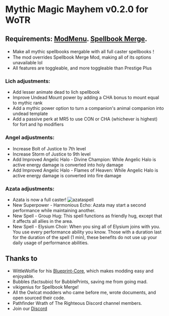 # Mythic Magic Mayhem v0.2.0 for WoTR
## Requirements: [ModMenu](https://github.com/WittleWolfie/ModMenu). [Spellbook Merge](https://github.com/vikigenius/SpellbookMerge/tree/master).
- Make all mythic spellbooks mergable with all full caster spellbooks！
- The mod overrides Spellbook Merge Mod, making all of its options unavailable lol
- All features are toggleable, and more toggleable than Prestige Plus
### Lich adjustments:
- Add lesser animate dead to lich spellbook
- Improve Undead Mount power by adding a CHA bonus to mount equal to mythic rank
- Add a mythic power option to turn a companion's animal companion into undead template
- Add a passive perk at MR5 to use CON or CHA (whichever is highest) for fort and hp modifiers
### Angel adjustments:
- Increase Bolt of Justice to 7th level
- Increase Storm of Justice to 9th level
- Add Improved Angelic Halo - Divine Champion: While Angelic Halo is active energy damage is converted into holy damage
- Add Improved Angelic Halo - Flames of Heaven: While Angelic Halo is active energy damage is converted into fire damage
### Azata adjustments:
- Azata is now a full caster!
![azataspell](https://github.com/YLMstring/Mythic-Magic-Mayhem/assets/61271096/7c67d046-161f-4319-93cd-0b999c01d1e2)
- New Superpower - Harmonious Echo: Azata may start a second performance while maintaining another.
- New Spell - Group Hug: This spell functions as friendly hug, except that it affects all allies in the area.
- New Spell - Elysium Choir: When you sing all of Elysium joins with you. You use every performance ability you know. Those with a duration last for the duration of the spell (1 min), these benefits do not use up your daily usage of performance abilities.
## Thanks to  
-   WittleWolfie for his [Blueprint-Core](https://wittlewolfie.github.io/WW-Blueprint-Core/index.html), which makes modding easy and enjoyable.
-   Bubbles (factsubio) for BubblePrints, saving me from going mad.
-   vikigenius for Spellbook Merge!   
-   All the Owlcat modders who came before me, wrote documents, and open sourced their code.
-   Pathfinder Wrath of The Righteous Discord channel members.
-   Join our [Discord](https://discord.com/invite/wotr)
